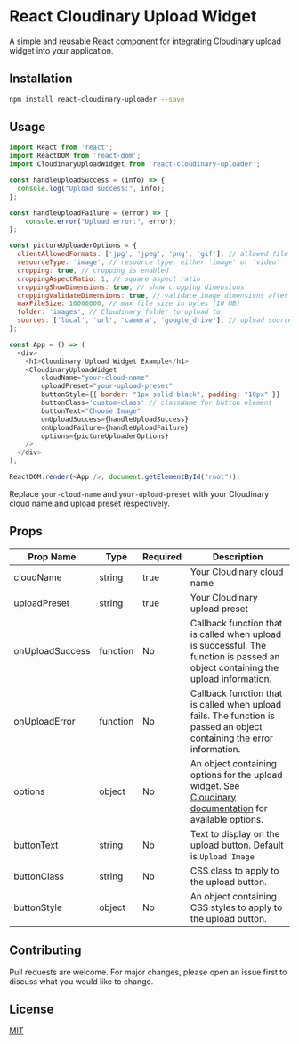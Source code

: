 # React Cloudinary Upload Widget

A simple and reusable React component for integrating Cloudinary upload widget into your application.

## Installation

```bash
npm install react-cloudinary-uploader --save

```

## Usage

```javascript
import React from 'react';
import ReactDOM from 'react-dom';
import CloudinaryUploadWidget from 'react-cloudinary-uploader';

const handleUploadSuccess = (info) => {
  console.log("Upload success:", info);
};

const handleUploadFailure = (error) => {
    console.error("Upload error:", error);
};

const pictureUploaderOptions = {
  clientAllowedFormats: ['jpg', 'jpeg', 'png', 'gif'], // allowed file formats
  resourceType: 'image', // resource type, either 'image' or 'video'
  cropping: true, // cropping is enabled
  croppingAspectRatio: 1, // square aspect ratio
  croppingShowDimensions: true, // show cropping dimensions
  croppingValidateDimensions: true, // validate image dimensions after cropping
  maxFileSize: 10000000, // max file size in bytes (10 MB)
  folder: 'images', // Cloudinary folder to upload to
  sources: ['local', 'url', 'camera', 'google_drive'], // upload sources, either 'local', 'url', 'camera' or 'google_drive'
};

const App = () => (
  <div>
    <h1>Cloudinary Upload Widget Example</h1>
    <CloudinaryUploadWidget
        cloudName="your-cloud-name"
        uploadPreset="your-upload-preset"
        buttonStyle={{ border: "1px solid black", padding: "10px" }}
        buttonClass='custom-class' // className for button element
        buttonText="Choose Image"
        onUploadSuccess={handleUploadSuccess}
        onUploadFailure={handleUploadFailure}
        options={pictureUploaderOptions}
    />
  </div>
);

ReactDOM.render(<App />, document.getElementById("root"));
```

Replace `your-cloud-name` and `your-upload-preset` with your Cloudinary cloud name and upload preset respectively.

## Props

| Prop Name | Type | Required | Description |
| --- | --- | --- | --- |
| cloudName | string | true | Your Cloudinary cloud name |
| uploadPreset | string | true | Your Cloudinary upload preset |
| onUploadSuccess | function | No | Callback function that is called when upload is successful. The function is passed an object containing the upload information. |
| onUploadError | function | No | Callback function that is called when upload fails. The function is passed an object containing the error information. |
| options | object | No | An object containing options for the upload widget. See [Cloudinary documentation](https://cloudinary.com/documentation/upload_widget#upload_widget_options) for available options. |
| buttonText | string | No | Text to display on the upload button. Default is `Upload Image` |
| buttonClass | string | No | CSS class to apply to the upload button.|
| buttonStyle | object | No | An object containing CSS styles to apply to the upload button. |


## Contributing

Pull requests are welcome. For major changes, please open an issue first to discuss what you would like to change.

## License

[MIT](https://choosealicense.com/licenses/mit/)

